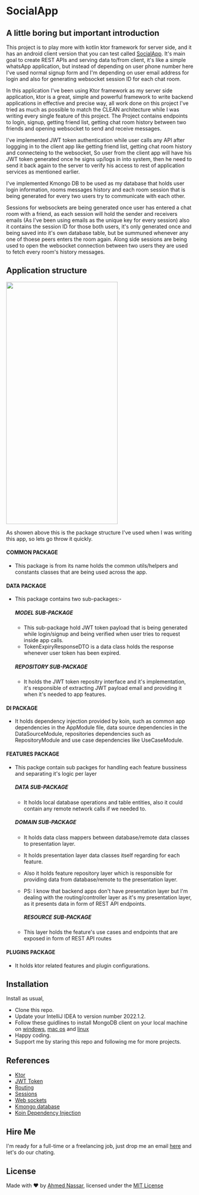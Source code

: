 # SocialApp

## A little boring but important introduction

This project is to play more with kotlin ktor framework for server side, and it has an android client version that you can test called [SocialApp](https://github.com/ranger163/SocialApp).
It's main goal to create REST APIs and serving data to/from client, it's like a simple whatsApp application, but instead of depending on user phone number here I've used normal signup form
and I'm depending on user email address for login and also for generating websocket session ID for each chat room.

In this application I've been using Ktor framework as my server side application, ktor is a great, simple and powerful framework to write backend applications in effective and
precise way, all work done on this project I've tried as much as possible to match the CLEAN architecture while I was writing every single feature of this project. The Project
contains endpoints to login, signup, getting friend list, getting chat room history between two friends and opening websocket to send and receive messages.

I've implemented JWT token authentication while user calls any API after loggging in to the client app like getting friend list, getting chat room history and connecteing to 
the websocket, So user from the client app will have his JWT token generated once he signs up/logs in into system, then he need to send it back again to the server to verify his
access to rest of application services as mentioned earlier.

I've implemented Kmongo DB to be used as my database that holds user login information, rooms messages history and each room session that is being generated for every two
users try to communicate with each other.

Sessions for websockets are being generated once user has entered a chat room with a friend, as each session will hold the sender and receivers emails (As I've been using emails as the unique key for every session)
also it contains the session ID for those both users, it's only generated once and being saved into it's own database table, but be summuned whenever any one of thoese peers
enters the room again. Along side sessions are being used to open the websocket connection between two users they are used to fetch every room's history messages.

## Application structure

<img src="https://github.com/ranger163/social-app-server/blob/master/screenshots/package_structure.png" width="300" height="650">

As showen above this is the package structure I've used when I was writing this app, so lets go throw it quickly.

#### COMMON PACKAGE
- This package is from its name holds the common utils/helpers and constants classes that are being used across the app.

#### DATA PACKAGE
- This package contains two sub-packages:-
  
  ##### MODEL SUB-PACKAGE
  - This sub-package hold JWT token payload that is being generated while login/signup and being verified when user tries to request inside app calls.
  - TokenExpiryResponseDTO is a data class holds the response whenever user token has been expired.
  
  ##### REPOSITORY SUB-PACKAGE
  - It holds the JWT token repositry interface and it's implementation, it's responsible of extracting JWT payload email and providing it when it's needed to app features.

#### DI PACKAGE
- It holds dependency injection provided by koin, such as common app dependencies in the AppModule file, data source dependencies in the DataSourceModule,
  repositories dependencies such as RepositoryModule and use case dependencies like UseCaseModule.

#### FEATURES PACKAGE
- This packge contain sub packges for handling each feature bussiness and separating it's logic per layer

  ##### DATA SUB-PACKAGE
  - It holds local database operations and table entities, also it could contain any remote network calls if we needed to.

  ##### DOMAIN SUB-PACKAGE
  - It holds data class mappers between database/remote data classes to presentation layer.
  - It holds presentation layer data classes itself regarding for each feature.
  - Also it holds feature repository layer which is responsible for providing data from database/remote to the presentation layer.
  - PS: I know that backend apps don't have presentation layer but I'm dealing with the routing/controller layer as it's my presentation layer, as it presents
    data in form of REST API endpoints.
    
    ##### RESOURCE SUB-PACKAGE
   - This layer holds the feature's use cases and endpoints that are exposed in form of REST API routes
 
#### PLUGINS PACKAGE
- It holds ktor related features and plugin configurations. 

## Installation

Install as usual,
* Clone this repo.
* Update your IntelliJ IDEA to version number 2022.1.2.
* Follow these guidlines to install MongoDB client on your local machine on [windows](https://www.mongodb.com/docs/manual/tutorial/install-mongodb-on-windows),
[mac os](https://www.mongodb.com/docs/manual/tutorial/install-mongodb-on-os-x/) and [linux](https://www.mongodb.com/docs/manual/administration/install-on-linux/)
* Happy coding.
* Support me by staring this repo and following me for more projects.

## References

* [Ktor](https://ktor.io/docs/welcome.html)
* [JWT Token](https://ktor.io/docs/jwt.html#install)
* [Routing](https://ktor.io/docs/routing-in-ktor.html)
* [Sessions](https://ktor.io/docs/sessions.html)
* [Web sockets](https://ktor.io/docs/creating-web-socket-chat.html)
* [Kmongo database](https://litote.org/kmongo/)
* [Koin Dependency Injection](https://insert-koin.io)

## Hire Me
I'm ready for a full-time or a freelancing job, just drop me an email [here](https://www.inassar.me) and let's do our chating.

## License
Made with :heart: by [Ahmed Nassar](https://github.com/ranger163), licensed under the [MIT License](https://github.com/ranger163/social-app-server/blob/master/licence)

